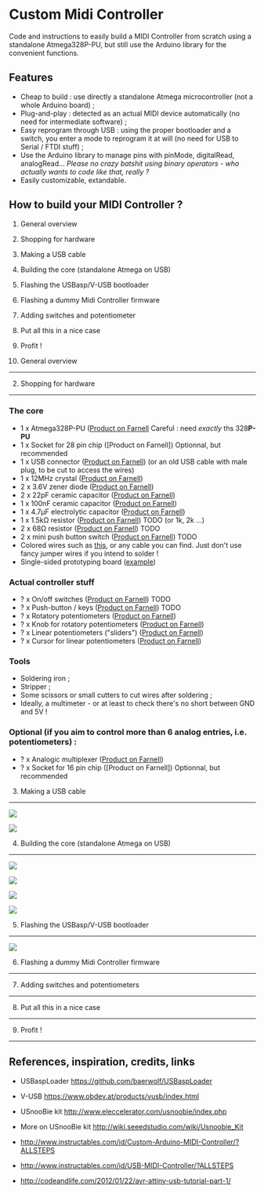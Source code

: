 Custom Midi Controller
======================

Code and instructions to easily build a MIDI Controller from scratch using a
standalone Atmega328P-PU, but still use the Arduino library for the convenient 
functions.

Features
--------

- Cheap to build : use directly a standalone Atmega microcontroller (not a whole Arduino board) ;
- Plug-and-play : detected as an actual MIDI device automatically (no need for intermediate software) ;
- Easy reprogram through USB : using the proper bootloader and a switch, you enter a mode to reprogram it at will (no need for USB to Serial  / FTDI stuff) ;
- Use the Arduino library to manage pins with pinMode, digitalRead, analogRead... *Please no crazy batshit using binary operators - who actually wants to code like that, really ?*
- Easily customizable, extandable.

How to build your MIDI Controller ?
-----------------------------------

1. General overview
2. Shopping for hardware
3. Making a USB cable
4. Building the core (standalone Atmega on USB)
5. Flashing the USBasp/V-USB bootloader
6. Flashing a dummy Midi Controller firmware
7. Adding switches and potentiometer
8. Put all this in a nice case
9. Profit !

1. General overview
-------------------

2. Shopping for hardware
------------------------

### The core

- 1 x Atmega328P-PU                ([Product on Farnell](http://fr.farnell.com/webapp/wcs/stores/servlet/Search?mfpn=1715487) Careful : need *exactly* ths 328**P-PU**
- 1 x Socket for 28 pin chip       ([Product on Farnell]) Optionnal, but recommended
- 1 x USB connector                ([Product on Farnell](http://fr.farnell.com/webapp/wcs/stores/servlet/Search?mfpn=1696544)) (or an old USB cable with male plug, to be cut to access the wires)
- 1 x 12MHz crystal                ([Product on Farnell](http://fr.farnell.com/webapp/wcs/stores/servlet/Search?mfpn=2508453))
- 2 x 3.6V zener diode             ([Product on Farnell](http://fr.farnell.com/webapp/wcs/stores/servlet/Search?mfpn=1861480))
- 2 x 22pF ceramic capacitor       ([Product on Farnell](http://fr.farnell.com/webapp/wcs/stores/servlet/Search?mfpn=9411674))
- 1 x 100nF ceramic capacitor      ([Product on Farnell](http://fr.farnell.com/webapp/wcs/stores/servlet/Search?mfpn=9411887))
- 1 x 4.7μF electrolytic capacitor ([Product on Farnell](http://fr.farnell.com/webapp/wcs/stores/servlet/Search?mfpn=9451471))
- 1 x 1.5kΩ resistor               ([Product on Farnell](http://fr.farnell.com/webapp/wcs/stores/servlet/Search?mfpn=)) TODO (or 1k, 2k ...)
- 2 x 68Ω resistor                 ([Product on Farnell](http://fr.farnell.com/webapp/wcs/stores/servlet/Search?mfpn=)) TODO
- 2 x mini push button switch      ([Product on Farnell](http://fr.farnell.com/webapp/wcs/stores/servlet/Search?mfpn=)) TODO
- Colored wires                    such as [this](http://www.robotshop.com/eu/en/elenco-22-gauge-black-25-ft.html), or any cable you can find. Just don't use fancy jumper wires if you intend to solder !
- Single-sided prototyping board   ([example](http://www.robotshop.com/eu/en/prototyping-board.html))

### Actual controller stuff

- ? x On/off switches                   ([Product on Farnell](http://fr.farnell.com/webapp/wcs/stores/servlet/Search?mfpn=)) TODO
- ? x Push-button / keys                ([Product on Farnell](http://fr.farnell.com/webapp/wcs/stores/servlet/Search?mfpn=)) TODO
- ? x Rotatory potentiometers           ([Product on Farnell](http://fr.farnell.com/webapp/wcs/stores/servlet/Search?mfpn=1760794))
- ? x Knob for rotatory potentiometers  ([Product on Farnell](http://fr.farnell.com/webapp/wcs/stores/servlet/Search?mfpn=2473099))
- ? x Linear potentiometers ("sliders") ([Product on Farnell](http://fr.farnell.com/webapp/wcs/stores/servlet/Search?mfpn=1688411))
- ? x Cursor for linear potentiometers  ([Product on Farnell](http://fr.farnell.com/webapp/wcs/stores/servlet/Search?mfpn=1440016))

### Tools

- Soldering iron ;
- Stripper ;
- Some scissors or small cutters to cut wires after soldering ;
- Ideally, a multimeter - or at least to check there's no short between GND and 5V !

### Optional (if you aim to control more than 6 analog entries, i.e. potentiometers) :

- ? x Analogic multiplexer              ([Product on Farnell](http://fr.farnell.com/webapp/wcs/stores/servlet/Search?mfpn=1236279))
- ? x Socket for 16 pin chip            ([Product on Farnell]) Optionnal, but recommended

3. Making a USB cable
---------------------

![](./doc/USBpinning.png)

![](./hardware/USBcableIRL.jpg)

4. Building the core (standalone Atmega on USB)
-----------------------------------------------

![](./doc/Atmega328Pinning.png)

![](./hardware/schematic.png)

![](./hardware/board.png)

![](./hardware/boardIRL.jpg)

5. Flashing the USBasp/V-USB bootloader
---------------------------------------

![](./doc/bootloaderFlashingSetup.png)

6. Flashing a dummy Midi Controller firmware
--------------------------------------------

7. Adding switches and potentiometers
-------------------------------------

8. Put all this in a nice case
------------------------------

9. Profit !
-----------

References, inspiration, credits, links
---------------------------------------

- USBaspLoader https://github.com/baerwolf/USBaspLoader
- V-USB https://www.obdev.at/products/vusb/index.html

- USnooBie kit http://www.eleccelerator.com/usnoobie/index.php
- More on USnooBie kit http://wiki.seeedstudio.com/wiki/Usnoobie_Kit

- http://www.instructables.com/id/Custom-Arduino-MIDI-Controller/?ALLSTEPS
- http://www.instructables.com/id/USB-MIDI-Controller/?ALLSTEPS

- http://codeandlife.com/2012/01/22/avr-attiny-usb-tutorial-part-1/

